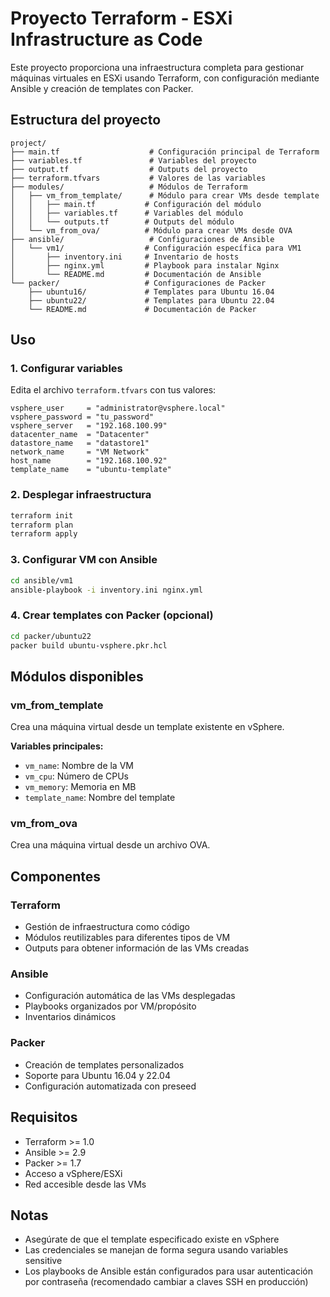 # Proyecto Terraform - ESXi Infrastructure as Code

Este proyecto proporciona una infraestructura completa para gestionar máquinas virtuales en ESXi usando Terraform, con configuración mediante Ansible y creación de templates con Packer.

## Estructura del proyecto

```
project/
├── main.tf                    # Configuración principal de Terraform
├── variables.tf               # Variables del proyecto
├── output.tf                  # Outputs del proyecto
├── terraform.tfvars           # Valores de las variables
├── modules/                   # Módulos de Terraform
│   ├── vm_from_template/      # Módulo para crear VMs desde template
│   │   ├── main.tf           # Configuración del módulo
│   │   ├── variables.tf      # Variables del módulo
│   │   └── outputs.tf        # Outputs del módulo
│   └── vm_from_ova/          # Módulo para crear VMs desde OVA
├── ansible/                   # Configuraciones de Ansible
│   └── vm1/                  # Configuración específica para VM1
│       ├── inventory.ini     # Inventario de hosts
│       ├── nginx.yml         # Playbook para instalar Nginx
│       └── README.md         # Documentación de Ansible
└── packer/                   # Configuraciones de Packer
    ├── ubuntu16/             # Templates para Ubuntu 16.04
    ├── ubuntu22/             # Templates para Ubuntu 22.04
    └── README.md             # Documentación de Packer
```

## Uso

### 1. Configurar variables
Edita el archivo `terraform.tfvars` con tus valores:

```hcl
vsphere_user     = "administrator@vsphere.local"
vsphere_password = "tu_password"
vsphere_server   = "192.168.100.99"
datacenter_name  = "Datacenter"
datastore_name   = "datastore1"
network_name     = "VM Network"
host_name        = "192.168.100.92"
template_name    = "ubuntu-template"
```

### 2. Desplegar infraestructura
```bash
terraform init
terraform plan
terraform apply
```

### 3. Configurar VM con Ansible
```bash
cd ansible/vm1
ansible-playbook -i inventory.ini nginx.yml
```

### 4. Crear templates con Packer (opcional)
```bash
cd packer/ubuntu22
packer build ubuntu-vsphere.pkr.hcl
```

## Módulos disponibles

### vm_from_template
Crea una máquina virtual desde un template existente en vSphere.

**Variables principales:**
- `vm_name`: Nombre de la VM
- `vm_cpu`: Número de CPUs
- `vm_memory`: Memoria en MB
- `template_name`: Nombre del template

### vm_from_ova
Crea una máquina virtual desde un archivo OVA.

## Componentes

### Terraform
- Gestión de infraestructura como código
- Módulos reutilizables para diferentes tipos de VM
- Outputs para obtener información de las VMs creadas

### Ansible
- Configuración automática de las VMs desplegadas
- Playbooks organizados por VM/propósito
- Inventarios dinámicos

### Packer
- Creación de templates personalizados
- Soporte para Ubuntu 16.04 y 22.04
- Configuración automatizada con preseed

## Requisitos

- Terraform >= 1.0
- Ansible >= 2.9
- Packer >= 1.7
- Acceso a vSphere/ESXi
- Red accesible desde las VMs

## Notas

- Asegúrate de que el template especificado existe en vSphere
- Las credenciales se manejan de forma segura usando variables sensitive
- Los playbooks de Ansible están configurados para usar autenticación por contraseña (recomendado cambiar a claves SSH en producción)

